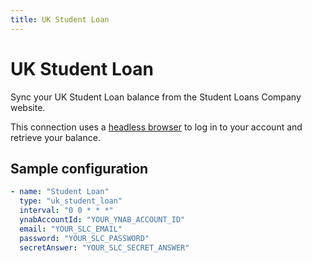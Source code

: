 ```yaml
---
title: UK Student Loan
---
```

# UK Student Loan
Sync your UK Student Loan balance from the Student Loans Company website.

This connection uses a [headless browser](/browser) to log in to your account and retrieve your balance.

## Sample configuration
```yaml
- name: "Student Loan"
  type: "uk_student_loan"
  interval: "0 0 * * *"
  ynabAccountId: "YOUR_YNAB_ACCOUNT_ID"
  email: "YOUR_SLC_EMAIL"
  password: "YOUR_SLC_PASSWORD"
  secretAnswer: "YOUR_SLC_SECRET_ANSWER"
```